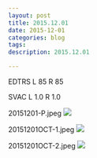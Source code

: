 ```yaml
---
layout: post
title: 2015.12.01
date: 2015-12-01
categories: blog
tags:
description: 2015.12.01

---
```


EDTRS L 85 R 85

SVAC L 1.0 R 1.0


20151201-P.jpeg
![](http://helphereyes.github.io/images/20151201-P.jpeg)

20151201OCT-1.jpeg
![](http://helphereyes.github.io/images/20151201OCT-1.jpeg)

20151201OCT-2.jpeg
![](http://helphereyes.github.io/images/20151201OCT-2.jpeg)
